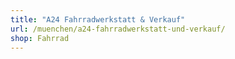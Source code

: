 ```yaml
---
title: "A24 Fahrradwerkstatt & Verkauf"
url: /muenchen/a24-fahrradwerkstatt-und-verkauf/
shop: Fahrrad
---
```

